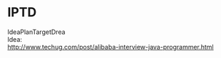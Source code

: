 # IPTD
IdeaPlanTargetDrea<br>
Idea:<br>
http://www.techug.com/post/alibaba-interview-java-programmer.html<br>
